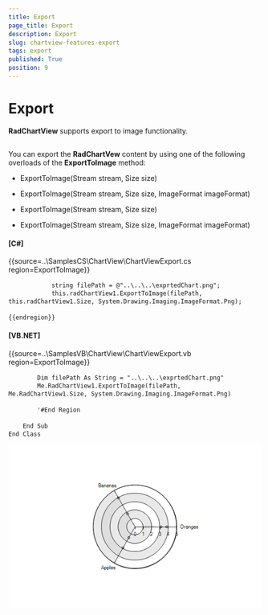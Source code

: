 ```yaml
---
title: Export
page_title: Export
description: Export
slug: chartview-features-export
tags: export
published: True
position: 9
---
```


# Export



__RadChartView__ supports export to image functionality.
      

## 

You can export the __RadChartVew__ content by using one of the following
        overloads of the __ExportToImage__ method:
      

* ExportToImage(Stream stream, Size size)

* ExportToImage(Stream stream, Size size, ImageFormat imageFormat)

* ExportToImage(Stream stream, Size size)

* ExportToImage(Stream stream, Size size, ImageFormat imageFormat)

#### __[C#]__

{{source=..\SamplesCS\ChartView\ChartViewExport.cs region=ExportToImage}}
	            
	            string filePath = @"..\..\..\exprtedChart.png";
	            this.radChartView1.ExportToImage(filePath, this.radChartView1.Size, System.Drawing.Imaging.ImageFormat.Png);
	            
	{{endregion}}



#### __[VB.NET]__

{{source=..\SamplesVB\ChartView\ChartViewExport.vb region=ExportToImage}}
	
	        Dim filePath As String = "..\..\..\exprtedChart.png"
	        Me.RadChartView1.ExportToImage(filePath, Me.RadChartView1.Size, System.Drawing.Imaging.ImageFormat.Png)
	
	        '#End Region
	
	    End Sub
	End Class

![chartview-features-export 001](images/chartview-features-export001.png)
